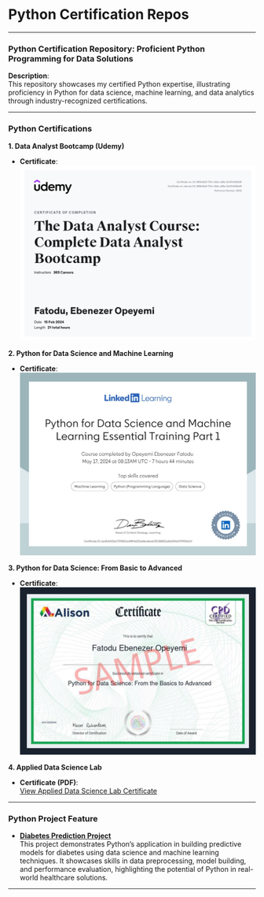 # Python Certification Repos

---

### Python Certification Repository: **Proficient Python Programming for Data Solutions**

**Description**:  
This repository showcases my certified Python expertise, illustrating proficiency in Python for data science, machine learning, and data analytics through industry-recognized certifications.

---

### Python Certifications

**1. Data Analyst Bootcamp (Udemy)**  
- **Certificate**:  
   ![Data Analyst Bootcamp Udemy](https://github.com/yemifatodu/EDUCATION-CERTIFICATE/blob/main/DATA%20ANALYST%20BOOTCAMP%20UDEMY.jpg)

**2. Python for Data Science and Machine Learning**  
- **Certificate**:  
   ![Python for Data Science and Machine Learning](https://github.com/yemifatodu/EDUCATION-CERTIFICATE/blob/main/PYTHON%20FOR%20DATA%20SCIENCE%20AND%20MACHINE%20LEARNING.jpg)

**3. Python for Data Science: From Basic to Advanced**  
- **Certificate**:  
   ![Python for Data Science From Basic to Advanced](https://github.com/yemifatodu/EDUCATION-CERTIFICATE/blob/main/PYTHON%20FOR%20DATA%20SCIENCE%20FROM%20BASIC%20TO%20ADVANCED.jpg)

**4. Applied Data Science Lab**  
- **Certificate (PDF)**:  
   [View Applied Data Science Lab Certificate](https://github.com/yemifatodu/EDUCATION-CERTIFICATE/blob/main/AppliedDataScienceLab20241007-7-27h7b2.pdf)

---

### Python Project Feature

- **[Diabetes Prediction Project](https://github.com/yemifatodu/DIABETESPROJECT-MERI-SKILL/blob/main/diabetes%20pro.ipynb)**  
  This project demonstrates Python’s application in building predictive models for diabetes using data science and machine learning techniques. It showcases skills in data preprocessing, model building, and performance evaluation, highlighting the potential of Python in real-world healthcare solutions.

---

